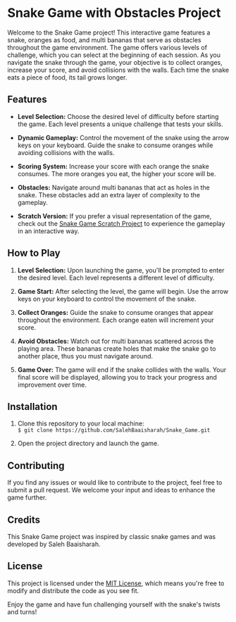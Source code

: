 # Snake Game with Obstacles Project


Welcome to the Snake Game project! This interactive game features a snake, oranges as food, and multi bananas that serve as obstacles throughout the game environment. The game offers various levels of challenge, which you can select at the beginning of each session. As you navigate the snake through the game, your objective is to collect oranges, increase your score, and avoid collisions with the walls. Each time the snake eats a piece of food, its tail grows longer.

## Features

- **Level Selection:** Choose the desired level of difficulty before starting the game. Each level presents a unique challenge that tests your skills.

- **Dynamic Gameplay:** Control the movement of the snake using the arrow keys on your keyboard. Guide the snake to consume oranges while avoiding collisions with the walls.

- **Scoring System:** Increase your score with each orange the snake consumes. The more oranges you eat, the higher your score will be.

- **Obstacles:** Navigate around multi bananas that act as holes in the snake. These obstacles add an extra layer of complexity to the gameplay.

- **Scratch Version:** If you prefer a visual representation of the game, check out the [Snake Game Scratch Project](https://scratch.mit.edu/projects/884043346) to experience the gameplay in an interactive way.

## How to Play

1. **Level Selection:** Upon launching the game, you'll be prompted to enter the desired level. Each level represents a different level of difficulty.

2. **Game Start:** After selecting the level, the game will begin. Use the arrow keys on your keyboard to control the movement of the snake.

3. **Collect Oranges:** Guide the snake to consume oranges that appear throughout the environment. Each orange eaten will increment your score.

4. **Avoid Obstacles:** Watch out for multi bananas scattered across the playing area. These bananas create holes that make the snake go to another place, thus you must navigate around.

5. **Game Over:** The game will end if the snake collides with the walls. Your final score will be displayed, allowing you to track your progress and improvement over time.

## Installation

1. Clone this repository to your local machine:<br />
`$ git clone https://github.com/SalehBaaisharah/Snake_Game.git`


2. Open the project directory and launch the game.

## Contributing

If you find any issues or would like to contribute to the project, feel free to submit a pull request. We welcome your input and ideas to enhance the game further.

## Credits

This Snake Game project was inspired by classic snake games and was developed by Saleh Baaisharah. 

## License

This project is licensed under the [MIT License](LICENSE), which means you're free to modify and distribute the code as you see fit.

Enjoy the game and have fun challenging yourself with the snake's twists and turns!



